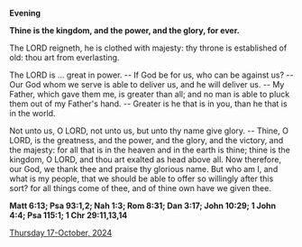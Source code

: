 **Evening**

**Thine is the kingdom, and the power, and the glory, for ever.**
 
The LORD reigneth, he is clothed with majesty: thy throne is established of old: thou art from everlasting.
 
The LORD is ... great in power. -- If God be for us, who can be against us? -- Our God whom we serve is able to deliver us, and he will deliver us. -- My Father, which gave them me, is greater than all; and no man is able to pluck them out of my Father's hand. -- Greater is he that is in you, than he that is in the world.
 
Not unto us, O LORD, not unto us, but unto thy name give glory. -- Thine, O LORD, is the greatness, and the power, and the glory, and the victory, and the majesty: for all that is in the heaven and in the earth is thine; thine is the kingdom, O LORD, and thou art exalted as head above all. Now therefore, our God, we thank thee and praise thy glorious name. But who am I, and what is my people, that we should be able to offer so willingly after this sort? for all things come of thee, and of thine own have we given thee.  

**Matt 6:13; Psa 93:1,2; Nah 1:3; Rom 8:31; Dan 3:17; John 10:29; 1 John 4:4; Psa 115:1; 1 Chr 29:11,13,14**

[Thursday 17-October, 2024](https://t.me/daily_light)
